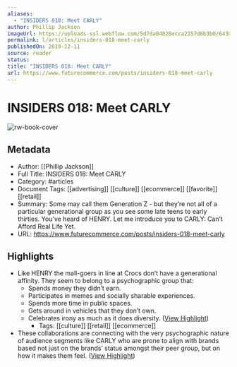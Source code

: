 ```yaml
---
aliases:
  - "INSIDERS 018: Meet CARLY"
author: Phillip Jackson
imageUrl: https://uploads-ssl.webflow.com/5d7da04028ecca2357d6b3b0/6430e930854b8b6670db443b_1.png
permalink: l/articles/insiders-018-meet-carly
publishedOn: 2019-12-11
source: reader
status: 
title: "INSIDERS 018: Meet CARLY"
url: https://www.futurecommerce.com/posts/insiders-018-meet-carly
---
```

# INSIDERS 018: Meet CARLY

![rw-book-cover](https://uploads-ssl.webflow.com/5d7da04028ecca2357d6b3b0/6430e930854b8b6670db443b_1.png)

## Metadata

- Author: [[Phillip Jackson]]
- Full Title: INSIDERS 018: Meet CARLY
- Category: #articles
- Document Tags: [[advertising]] [[culture]] [[ecommerce]] [[favorite]] [[retail]]
- Summary: Some may call them Generation Z - but they’re not all of a particular generational group as you see some late teens to early thirties. You’ve heard of HENRY. Let me introduce you to CARLY: Can’t Afford Real Life Yet.
- URL: https://www.futurecommerce.com/posts/insiders-018-meet-carly

## Highlights

- Like HENRY the mall-goers in line at Crocs don’t have a generational affinity. They seem to belong to a psychographic group that:
  - Spends money they didn’t earn.
  - Participates in memes and socially sharable experiences.
  - Spends more time in public spaces.
  - Gets around in vehicles that they don’t own.
  - Celebrates irony as much as it does diversity. ([View Highlight](https://read.readwise.io/read/01hc9xs0kfedegkdq4pjsyxrnz))
    - Tags: [[culture]] [[retail]] [[ecommerce]]
- These collaborations are connecting with the very psychographic nature of audience segments like CARLY who are prone to align with brands based not just on the brands’ status amongst their peer group, but on how it makes them feel. ([View Highlight](https://read.readwise.io/read/01hc9xvkepfdvzzajhxy6x7jwd))
